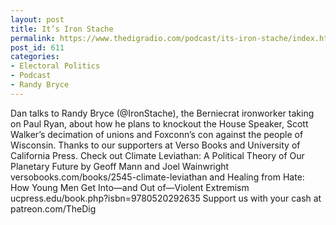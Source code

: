 ```yaml
---
layout: post
title: It’s Iron Stache
permalink: https://www.thedigradio.com/podcast/its-iron-stache/index.html
post_id: 611
categories: 
- Electoral Politics
- Podcast
- Randy Bryce
---
```


Dan talks to Randy Bryce (@IronStache), the Berniecrat ironworker taking on Paul Ryan, about how he plans to knockout the House Speaker, Scott Walker’s decimation of unions and Foxconn’s con against the people of Wisconsin. Thanks to our supporters at Verso Books and University of California Press. Check out Climate Leviathan: A Political Theory of Our Planetary Future by Geoff Mann and Joel Wainwright versobooks.com/books/2545-climate-leviathan and Healing from Hate: How Young Men Get Into—and Out of—Violent Extremism ucpress.edu/book.php?isbn=9780520292635 Support us with your cash at patreon.com/TheDig

 